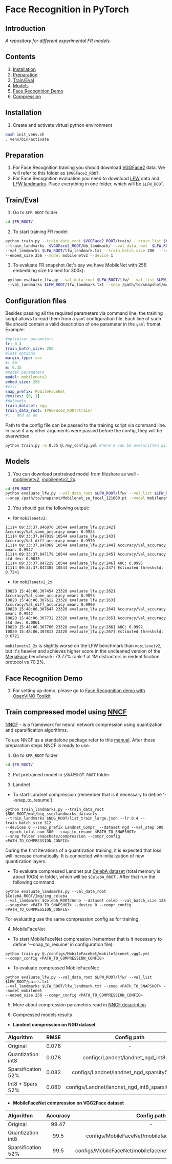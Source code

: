 # Face Recognition in PyTorch

## Introduction

*A repository for different experimental FR models.*

## Contents
1. [Installation](#installation)
2. [Preparation](#preparation)
3. [Train/Eval](#traineval)
4. [Models](#models)
5. [Face Recognition Demo](#face-recognition-demo)
6. [Compression](#train-compressed-model-using-nncf)

## Installation
1. Create and activate virtual python environment
```bash
bash init_venv.sh
. venv/bin/activate
```




## Preparation

1. For Face Recognition training you should download [VGGFace2](http://www.robots.ox.ac.uk/~vgg/data/vgg_face2/) data. We will refer to this folder as `$VGGFace2_ROOT`.
2. For Face Recognition evaluation you need to download [LFW](http://vis-www.cs.umass.edu/lfw/) data and [LFW landmarks](https://github.com/clcarwin/sphereface_pytorch/blob/master/data/lfw_landmark.txt).  Place everything in one folder, which will be `$LFW_ROOT`.




## Train/Eval
1. Go to `$FR_ROOT` folder
```bash
cd $FR_ROOT/
```

2. To start training FR model:

```bash
python train.py --train_data_root $VGGFace2_ROOT/train/ --train_list $VGGFace2_ROOT/meta/train_list.txt
--train_landmarks  $VGGFace2_ROOT/bb_landmark/ --val_data_root  $LFW_ROOT/lfw/ --val_list $LFW_ROOT/pairs.txt  
--val_landmarks $LFW_ROOT/lfw_landmark.txt --train_batch_size 200  --snap_prefix mobilenet_256 --lr 0.35
--embed_size 256 --model mobilenetv2 --device 1
```

3. To evaluate FR snapshot (let's say we have MobileNet with 256 embedding size trained for 300k):

```bash
 python evaluate_lfw.py --val_data_root $LFW_ROOT/lfw/ --val_list $LFW_ROOT/pairs.txt
 --val_landmarks $LFW_ROOT/lfw_landmark.txt --snap /path/to/snapshot/mobilenet_256_300000.pt --model mobilenet --embed_size 256
```

## Configuration files
Besides passing all the required parameters via command line, the training script allows to read them from a `yaml` configuration file.
Each line of such file should contain a valid description of one parameter in the `yaml` fromat.
Example:
```yml
#optimizer parameters
lr: 0.4
train_batch_size: 256
#loss options
margin_type: cos
s: 30
m: 0.35
#model parameters
model: mobilenetv2
embed_size: 256
#misc
snap_prefix: MobileFaceNet
devices: [0, 1]
#datasets
train_dataset: vgg
train_data_root: $VGGFace2_ROOT/train/
#... and so on
```
Path to the config file can be passed to the training script via command line. In case if any other arguments were passed before the config, they will be overwritten.
```bash
python train.py -m 0.35 @./my_config.yml #here m can be overwritten with the value from my_config.yml
```



## Models

1. You can download pretrained model from fileshare as well - [mobilenetv2](https://download.01.org/opencv/openvino_training_extensions/models/face_recognition/Mobilenet_se_focal_121000.pt),
[mobilenetv2_2x](https://download.01.org/opencv/openvino_training_extensions/models/face_recognition/Mobilenet_2x_se_121000.pt).

```bash
cd $FR_ROOT
python evaluate_lfw.py --val_data_root $LFW_ROOT/lfw/ --val_list $LFW_ROOT/pairs.txt --val_landmarks $LFW_ROOT/lfw_landmark.txt
--snap /path/to/snapshot/Mobilenet_se_focal_121000.pt --model mobilenet --embed_size 256
```

2. You should get the following output:
- for `mobilenetv2`:
```
I1114 09:33:37.846870 10544 evaluate_lfw.py:242] Accuracy/Val_same_accuracy mean: 0.9923
I1114 09:33:37.847019 10544 evaluate_lfw.py:243] Accuracy/Val_diff_accuracy mean: 0.9970
I1114 09:33:37.847069 10544 evaluate_lfw.py:244] Accuracy/Val_accuracy mean: 0.9947
I1114 09:33:37.847179 10544 evaluate_lfw.py:245] Accuracy/Val_accuracy std dev: 0.0035
I1114 09:33:37.847229 10544 evaluate_lfw.py:246] AUC: 0.9995
I1114 09:33:37.847305 10544 evaluate_lfw.py:247] Estimated threshold: 0.7241
```
- for `mobilenetv2_2x`:
```
I0820 15:48:06.307454 23328 evaluate_lfw.py:262] Accuracy/Val_same_accuracy mean: 0.9893
I0820 15:48:06.307612 23328 evaluate_lfw.py:263] Accuracy/Val_diff_accuracy mean: 0.9990
I0820 15:48:06.307647 23328 evaluate_lfw.py:264] Accuracy/Val_accuracy mean: 0.9942
I0820 15:48:06.307732 23328 evaluate_lfw.py:265] Accuracy/Val_accuracy std dev: 0.0061
I0820 15:48:06.307766 23328 evaluate_lfw.py:266] AUC: 0.9992
I0820 15:48:06.307812 23328 evaluate_lfw.py:267] Estimated threshold: 0.6721
```

`mobilenetv2_2x` is slightly worse on the LFW benchmark than `mobilenetv2`, but it's heavier and achieves higher score in the
uncleaned version of the [MegaFace](http://megaface.cs.washington.edu/participate/challenge.html) benchmark: 73.77% rank-1 at 1M distractors in reidentification protocol vs 70.2%.

## Face Recognition Demo

1. For setting up demo, please go to [Face Recognition demo with OpenVINO Toolkit](./demo/README.md)

## Train compressed model using [NNCF](https://github.com/opencv/openvino_training_extensions/tree/develop/pytorch_toolkit/nncf)


[NNCF](https://github.com/opencv/openvino_training_extensions/tree/develop/pytorch_toolkit/nncf) - is a framework for neural network compression using quantization and sparsification algorithms.

To use NNCF as a standalone package refer to this [manual](https://github.com/opencv/openvino_training_extensions/blob/develop/pytorch_toolkit/nncf/docs/PackageUsage.md).
After these preparation steps NNCF is ready to use.


1. Go to `$FR_ROOT` folder
```bash
cd $FR_ROOT/
```


2. Put pretrained model in ```$SNAPSHOT_ROOT``` folder


3. Landnet
- To start Landnet compression (remember that is it necessary to define '--snap_to_resume'):

```
python train_landmarks.py --train_data_root $NDG_ROOT/mnt/big_ssd/landmarks_datasets
--train_landmarks $NDG_ROOT/list_train_large.json --lr 0.4 --train_batch_size 512
--devices 0 --snap_prefix Landnet_Compr_ --dataset ngd --val_step 500
--epoch_total_num 300 --snap_to_resume <PATH_TO_SNAPSHOT>
--snap_folder snapshots/compression --compr_config <PATH_TO_COMPRESSION_CONFIG>
```

During the first iterations of a quantization training, it is expected that loss will increase dramatically. It is connected with initialization of new quantization layers.


- To evaluate compressed Landnet put [CelebA dataset](http://mmlab.ie.cuhk.edu.hk/projects/CelebA.html) (total memory is about 10Gb) in folder, which will be ```$CelebA_ROOT``` . After that run the following command:
```
python evaluate_landmarks.py --val_data_root $CelebA_ROOT/Img/img_celeba
--val_landmarks $CelebA_ROOT/Anno --dataset celeb --val_batch_size 128
--snapshot <PATH_TO_SNAPSHOT> --device 0 --compr_config <PATH_TO_COMPRESSION_CONFIG>
```
For evaluating use the same compression config as for training.

4. MobileFaceNet
- To start MobileFaceNet compression (remember that is it necessary to define '--snap_to_resume' in configuration file):

```
python train.py @./configs/MobileFaceNet/mobilefacenet_vgg2.yml
--compr_config <PATH_TO_COMPRESSION_CONFIG>
```


- To evaluate compressed MobileFaceNet:

```
python evaluate_lfw.py --val_data_root $LFW_ROOT/lfw/ --val_list $LFW_ROOT/pairs.txt
--val_landmarks $LFW_ROOT/lfw_landmark.txt --snap <PATH_TO_SNAPSHOT> --model mobilenet
--embed_size 256 --compr_config <PATH_TO_COMPRESSION_CONFIG>
```



5. More about compression parameters read in [NNCF description](https://github.com/opencv/openvino_training_extensions/blob/develop/pytorch_toolkit/nncf/nncf/README.md)


6. Compressed models results


- **Landnet compression on NGD dataset**

| Algorithm | RMSE | Config path |
| :-- | :-: | :-: |
| Original | 0.078 | - |
| Quantization int8  | 0.078 | configs/Landnet/landnet_ngd_int8.json |
| Sparsification 52%  | 0.082 | configs/Landnet/landnet_ngd_sparsity52%.json |
| Int8 + Spars 52%  |  0.080 | configs/Landnet/landnet_ngd_int8_sparsity52%.json |


- **MobileFaceNet compression on VGG2Face dataset**

| Algorithm | Accuracy | Config path |
| :-- | :-: | :-: |
| Original | 99.47 | - |
| Quantization int8  | 99.5 | configs/MobileFaceNet/mobilefacenet_vgg2_int8.json |
| Sparsification 52%  | 99.5 | configs/MobileFaceNet/mobilefacenet_vgg2_sparsity52%.json |



